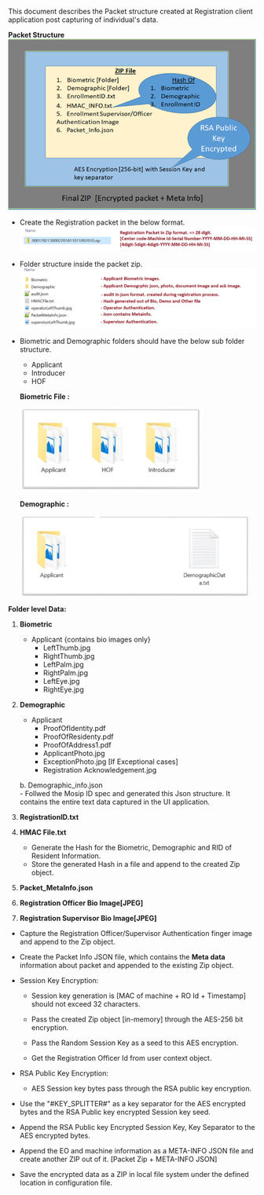 This document describes the Packet structure created at Registration client application post capturing of
individual's data. 

**Packet Structure**
	![Packet Design view](_images/registration/packet_creation_overview.png)

-   Create the Registration packet in the below format. 
	![Packet Design view](_images/registration/packet_zip_format.png)

-   Folder structure inside the packet zip. 
	![Inside Packet Design view](_images/registration/packet_struct_inside_zip.png)
	
-   Biometric and Demographic folders should have the below sub folder
    structure.
    -   Applicant
    -   Introducer
    -   HOF
    
    **Biometric File :**
    
    ![BioMetric Files](_images/registration/biometric_folder.png)

    **Demographic :**
    
    ![Demographic Files](_images/registration/demographic_folder.png)

**Folder level Data:** 

1.  **Biometric**

	- Applicant {contains bio images only}
	    * LeftThumb.jpg
	    * RightThumb.jpg
	    * LeftPalm.jpg
	    * RightPalm.jpg
	    * LeftEye.jpg
	    * RightEye.jpg

2.  **Demographic**

    - Applicant
        * ProofOfIdentity.pdf
        *  ProofOfResidenty.pdf
        *  ProofOfAddress1.pdf
        *  ApplicantPhoto.jpg
        *  ExceptionPhoto.jpg \[If Exceptional cases\]
        *  Registration Acknowledgement.jpg

    b.  Demographic\_info.json  
        - Follwed the Mosip ID spec and generated this Json structure. It contains the entire text data captured in the UI application. 
	
3.  **RegistrationID.txt**
4.  **HMAC File.txt**

    -   Generate the Hash for the Biometric, Demographic and RID of
        Resident Information.
	-   Store the generated Hash in a file and append to the created Zip
	    object.
    
5.  **Packet\_MetaInfo.json**
6.  **Registration Officer Bio Image\[JPEG\]**
7.  **Registration Supervisor Bio Image\[JPEG\]**

-   Capture the Registration Officer/Supervisor Authentication finger
    image and append to the Zip object.

-   Create the Packet Info JSON file, which contains the **Meta data**
    information about packet and appended to the existing Zip object.

-   Session Key Encryption:

    -   Session key generation is \[MAC of machine + RO Id + Timestamp\]
        should not exceed 32 characters.

    -   Pass the created Zip object \[in-memory\] through the AES-256
        bit encryption.

    -   Pass the Random Session Key as a seed to this AES encryption.

    -   Get the Registration Officer Id from user context object. 

-   RSA Public Key Encryption:

    -   AES Session key bytes pass through the RSA public key
        encryption.

-   Use the "\#KEY\_SPLITTER\#" as a key separator for the AES encrypted
    bytes and the RSA Public key encrypted Session key seed.

-   Append the RSA Public key Encrypted Session Key, Key Separator to
    the AES encrypted bytes.

-   Append the EO and machine information as a META-INFO JSON file and
    create another ZIP out of it. \[Packet Zip + META-INFO JSON\]

-   Save the encrypted data as a ZIP in local file system under the
    defined location in configuration file.



